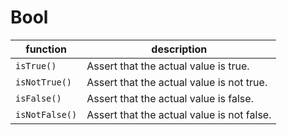 # Bool


| function | description |
| -- | -- |
|` isTrue() `                       | Assert that the actual value is true. |
|` isNotTrue() `                    | Assert that the actual value is not true. |
|` isFalse() `                      | Assert that the actual value is false. |
|` isNotFalse() `                   | Assert that the actual value is not false. |

